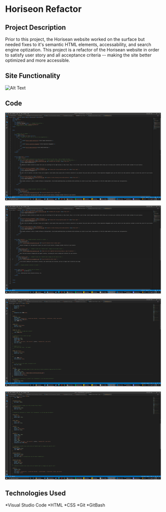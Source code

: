 # Horiseon Refactor
  
## Project Description

Prior to this project, the Horisean website worked on the surface but needed fixes to it's semantic HTML elements, accessability, and search engine optization.
This project is a refactor of the Horisean website in order to satisfy user story and all acceptance criteria -- making the site better optimized and more accessible.


## Site Functionality

![Alt Text](horiseon.gif)


## Code

![alt text](https://raw.githubusercontent.com/ltmccarthy9/horiseon-refactor/main/screenshots/screenshot1.png)

![alt text](https://raw.githubusercontent.com/ltmccarthy9/horiseon-refactor/main/screenshots/screenshot2.png)

![alt text](https://raw.githubusercontent.com/ltmccarthy9/horiseon-refactor/main/screenshots/screenshot3.png)

![alt text](https://raw.githubusercontent.com/ltmccarthy9/horiseon-refactor/main/screenshots/screenshot4.png)



## Technologies Used

*Visual Studio Code
*HTML
*CSS
*Git
*GitBash